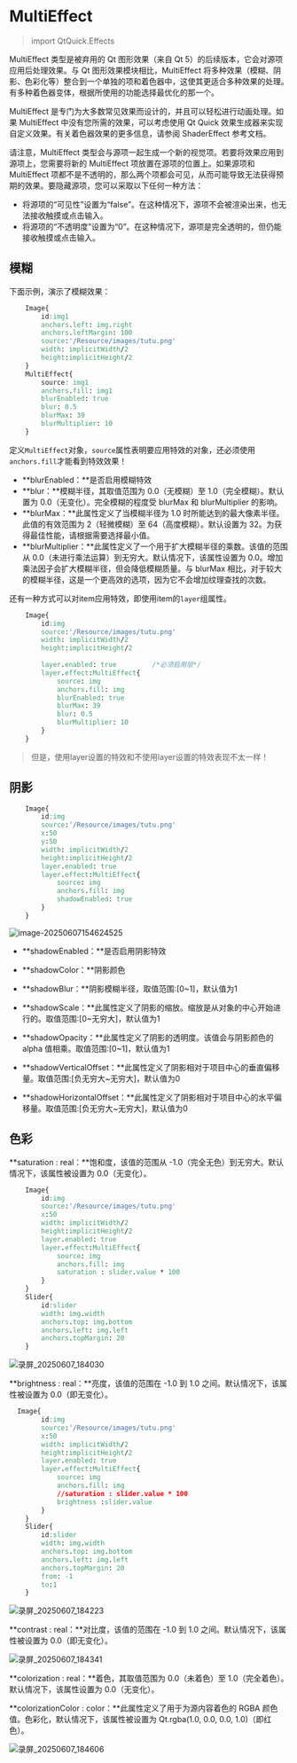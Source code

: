 # MultiEffect

>  import QtQuick.Effects

MultiEffect 类型是被弃用的 Qt 图形效果（来自 Qt 5）的后续版本，它会对源项应用后处理效果。与 Qt 图形效果模块相比，MultiEffect 将多种效果（模糊、阴影、色彩化等）整合到一个单独的项和着色器中，这使其更适合多种效果的处理。有多种着色器变体，根据所使用的功能选择最优化的那一个。

MultiEffect 是专门为大多数常见效果而设计的，并且可以轻松进行动画处理。如果 MultiEffect 中没有您所需的效果，可以考虑使用 Qt Quick 效果生成器来实现自定义效果。有关着色器效果的更多信息，请参阅 ShaderEffect 参考文档。

请注意，MultiEffect 类型会与源项一起生成一个新的视觉项。若要将效果应用到源项上，您需要将新的 MultiEffect 项放置在源项的位置上。如果源项和 MultiEffect 项都不是不透明的，那么两个项都会可见，从而可能导致无法获得预期的效果。要隐藏源项，您可以采取以下任何一种方法：

+ 将源项的“可见性”设置为“false”。在这种情况下，源项不会被渲染出来，也无法接收触摸或点击输入。
+ 将源项的“不透明度”设置为“0”。在这种情况下，源项是完全透明的，但仍能接收触摸或点击输入。

## 模糊

下面示例，演示了模糊效果：

```css
    Image{
        id:img1
        anchors.left: img.right
        anchors.leftMargin: 100
        source:'/Resource/images/tutu.png'
        width: implicitWidth/2
        height:implicitHeight/2
    }
    MultiEffect{
        source: img1
        anchors.fill: img1
        blurEnabled: true
        blur: 0.5
        blurMax: 39
        blurMultiplier: 10
    }
```

定义`MultiEffect`对象，`source`属性表明要应用特效的对象，还必须使用`anchors.fill`才能看到特效效果！

+ **blurEnabled：**是否启用模糊特效
+ **blur：**模糊半径，其取值范围为 0.0（无模糊）至 1.0（完全模糊）。默认置为 0.0（无变化）。完全模糊的程度受 blurMax 和 blurMultiplier 的影响。
+ **blurMax：**此属性定义了当模糊半径为 1.0 时所能达到的最大像素半径。此值的有效范围为 2（轻微模糊）至 64（高度模糊）。默认设置为 32。为获得最佳性能，请根据需要选择最小值。
+ **blurMultiplier：**此属性定义了一个用于扩大模糊半径的乘数。该值的范围从 0.0（未进行乘法运算）到无穷大。默认情况下，该属性设置为 0.0。增加乘法因子会扩大模糊半径，但会降低模糊质量。与 blurMax 相比，对于较大的模糊半径，这是一个更高效的选项，因为它不会增加纹理查找的次数。

还有一种方式可以对item应用特效，即使用item的`layer`组属性。

```css
    Image{
        id:img
        source:'/Resource/images/tutu.png'
        width: implicitWidth/2
        height:implicitHeight/2
            
        layer.enabled: true			/*必须启用层*/
        layer.effect:MultiEffect{
            source: img
            anchors.fill: img
            blurEnabled: true
            blurMax: 39
            blur: 0.5
            blurMultiplier: 10
        }
    }
```

> 但是，使用layer设置的特效和不使用layer设置的特效表现不太一样！

## 阴影

```css
    Image{
        id:img
        source:'/Resource/images/tutu.png'
        x:50
        y:50
        width: implicitWidth/2
        height:implicitHeight/2
        layer.enabled: true
        layer.effect:MultiEffect{
            source: img
            anchors.fill: img
            shadowEnabled: true
        }
    }
```

![image-20250607154624525](./assets/image-20250607154624525.png)



+ **shadowEnabled：**是否启用阴影特效
+ **shadowColor：**阴影颜色
+ **shadowBlur：**阴影模糊半径，取值范围:[0~1]，默认值为1
+ **shadowScale：**此属性定义了阴影的缩放。缩放是从对象的中心开始进行的。取值范围:[0~无穷大]，默认值为1
+ **shadowOpacity：**此属性定义了阴影的透明度。该值会与阴影颜色的 alpha 值相乘。取值范围:[0~1]，默认值为1

+ **shadowVerticalOffset：**此属性定义了阴影相对于项目中心的垂直偏移量。取值范围:[负无穷大~无穷大]，默认值为0
+ **shadowHorizontalOffset：**此属性定义了阴影相对于项目中心的水平偏移量。取值范围:[负无穷大~无穷大]，默认值为0

## 色彩

**saturation : real：**饱和度，该值的范围从 -1.0（完全无色）到无穷大。默认情况下，该属性被设置为 0.0（无变化）。

```css
    Image{
        id:img
        source:'/Resource/images/tutu.png'
        x:50
        width: implicitWidth/2
        height:implicitHeight/2
        layer.enabled: true
        layer.effect:MultiEffect{
            source: img
            anchors.fill: img
            saturation : slider.value * 100
        }
    }
    Slider{
        id:slider
        width: img.width
        anchors.top: img.bottom
        anchors.left: img.left
        anchors.topMargin: 20
    }
```

![录屏_20250607_184030](./assets/录屏_20250607_184030.gif)

**brightness : real：**亮度，该值的范围在 -1.0 到 1.0 之间。默认情况下，该属性被设置为 0.0（即无变化）。

```css
  Image{
        id:img
        source:'/Resource/images/tutu.png'
        x:50
        width: implicitWidth/2
        height:implicitHeight/2
        layer.enabled: true
        layer.effect:MultiEffect{
            source: img
            anchors.fill: img
            //saturation : slider.value * 100
            brightness :slider.value
        }
    }
    Slider{
        id:slider
        width: img.width
        anchors.top: img.bottom
        anchors.left: img.left
        anchors.topMargin: 20
        from: -1
        to:1
    }
```

![录屏_20250607_184223](./assets/录屏_20250607_184223.gif)

**contrast : real：**对比度，该值的范围在 -1.0 到 1.0 之间。默认情况下，该属性被设置为 0.0（即无变化）。

![录屏_20250607_184341](./assets/录屏_20250607_184341.gif)

**colorization : real：**着色，其取值范围为 0.0（未着色）至 1.0（完全着色）。默认情况下，该属性设置为 0.0（无变化）。

**colorizationColor : color：**此属性定义了用于为源内容着色的 RGBA 颜色值。色彩化，默认情况下，该属性被设置为 Qt.rgba(1.0, 0.0, 0.0, 1.0)（即红色）。

![录屏_20250607_184606](./assets/录屏_20250607_184606.gif)